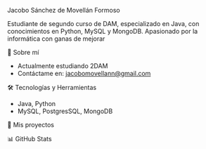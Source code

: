 Jacobo Sánchez de Movellán Formoso

Estudiante de segundo curso de DAM, especializado en Java, con conocimientos en Python, MySQL y MongoDB. Apasionado por la informática con ganas de mejorar

🙋 Sobre mí

- Actualmente estudiando 2DAM
- Contáctame en: jacobomovellann@gmail.com

🛠️ Tecnologías y Herramientas

- Java, Python
- MySQL, PostgresSQL, MongoDB


📂 Mis proyectos


📊 GitHub Stats

